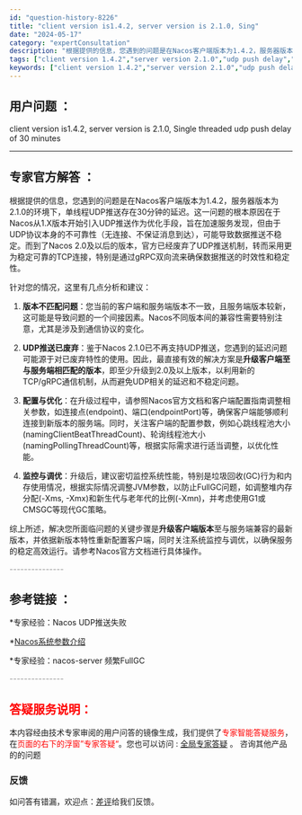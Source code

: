 ```yaml
---
id: "question-history-8226"
title: "client version is1.4.2, server version is 2.1.0, Sing"
date: "2024-05-17"
category: "expertConsultation"
description: "根据提供的信息，您遇到的问题是在Nacos客户端版本为1.4.2，服务器版本为2.1.0的环境下，单线程UDP推送存在30分钟的延迟。这一问题的根本原因在于Nacos从1.X版本开始引入UDP推送作为优化手段，旨在加速服务发现，但由于UDP协议本身的不可靠性（无连接、不保证消息到达），可能导致数据推"
tags: ["client version 1.4.2","server version 2.1.0","udp push delay","30 minutes"]
keywords: ["client version 1.4.2","server version 2.1.0","udp push delay","30 minutes"]
---
```


## 用户问题 ： 
 client version is1.4.2, server version is 2.1.0, Single threaded udp push delay of 30 minutes  

---------------
## 专家官方解答 ：

根据提供的信息，您遇到的问题是在Nacos客户端版本为1.4.2，服务器版本为2.1.0的环境下，单线程UDP推送存在30分钟的延迟。这一问题的根本原因在于Nacos从1.X版本开始引入UDP推送作为优化手段，旨在加速服务发现，但由于UDP协议本身的不可靠性（无连接、不保证消息到达），可能导致数据推送不稳定。而到了Nacos 2.0及以后的版本，官方已经废弃了UDP推送机制，转而采用更为稳定可靠的TCP连接，特别是通过gRPC双向流来确保数据推送的时效性和稳定性。

针对您的情况，这里有几点分析和建议：

1. **版本不匹配问题**：您当前的客户端和服务端版本不一致，且服务端版本较新，这可能是导致问题的一个间接因素。Nacos不同版本间的兼容性需要特别注意，尤其是涉及到通信协议的变化。

2. **UDP推送已废弃**：鉴于Nacos 2.1.0已不再支持UDP推送，您遇到的延迟问题可能源于对已废弃特性的使用。因此，最直接有效的解决方案是**升级客户端至与服务端相匹配的版本**，即至少升级到2.0及以上版本，以利用新的TCP/gRPC通信机制，从而避免UDP相关的延迟和不稳定问题。

3. **配置与优化**：在升级过程中，请参照Nacos官方文档和客户端配置指南调整相关参数，如连接点(endpoint)、端口(endpointPort)等，确保客户端能够顺利连接到新版本的服务端。同时，关注客户端的配置参数，例如心跳线程池大小(namingClientBeatThreadCount)、轮询线程池大小(namingPollingThreadCount)等，根据实际需求进行适当调整，以优化性能。

4. **监控与调优**：升级后，建议密切监控系统性能，特别是垃圾回收(GC)行为和内存使用情况，根据实际情况调整JVM参数，以防止FullGC问题，如调整堆内存分配(-Xms, -Xmx)和新生代与老年代的比例(-Xmn)，并考虑使用G1或CMSGC等现代GC策略。

综上所述，解决您所面临问题的关键步骤是**升级客户端版本**至与服务端兼容的最新版本，并依据新版本特性重新配置客户端，同时关注系统监控与调优，以确保服务的稳定高效运行。请参考Nacos官方文档进行具体操作。


<font color="#949494">---------------</font> 


## 参考链接 ：

*专家经验：Nacos UDP推送失败 
 
 *[Nacos系统参数介绍](https://nacos.io/docs/latest/guide/admin/system-configurations)
 
 *专家经验：nacos-server 频繁FullGC 


 <font color="#949494">---------------</font> 
 


## <font color="#FF0000">答疑服务说明：</font> 

本内容经由技术专家审阅的用户问答的镜像生成，我们提供了<font color="#FF0000">专家智能答疑服务</font>，在<font color="#FF0000">页面的右下的浮窗”专家答疑“</font>。您也可以访问 : [全局专家答疑](https://answer.opensource.alibaba.com/docs/intro) 。 咨询其他产品的的问题

### 反馈
如问答有错漏，欢迎点：[差评](https://ai.nacos.io/user/feedbackByEnhancerGradePOJOID?enhancerGradePOJOId=13579)给我们反馈。
